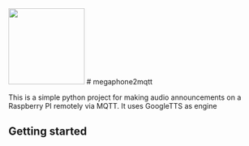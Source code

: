 <img width="150" height="150" src="images/logo.png">
# megaphone2mqtt


This is a simple python project for making audio announcements on a Raspberry PI remotely via MQTT. It uses GoogleTTS as engine

## Getting started
